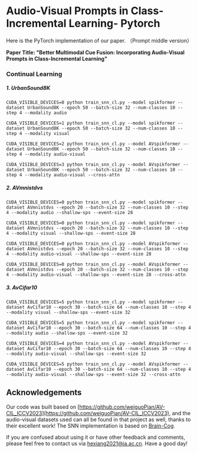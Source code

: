 # Audio-Visual Prompts in Class-Incremental Learning- Pytorch
Here is the PyTorch implementation of our paper. （Prompt middle version）

**Paper Title: "Better Multimodal Cue Fusion: Incorporating Audio-Visual Prompts in Class-Incremental Learning"**



### Continual Learning

##### 1. UrbanSound8K

```
CUDA_VISIBLE_DEVICES=0 python train_snn_cl.py --model spikformer --dataset UrbanSound8K --epoch 50 --batch-size 32 --num-classes 10 --step 4 --modality audio
```



```
CUDA_VISIBLE_DEVICES=1 python train_snn_cl.py --model spikformer --dataset UrbanSound8K --epoch 50 --batch-size 32 --num-classes 10 --step 4 --modality visual
```



```
CUDA_VISIBLE_DEVICES=2 python train_snn_cl.py --model AVspikformer --dataset UrbanSound8K --epoch 50 --batch-size 32 --num-classes 10 --step 4 --modality audio-visual
```



```
CUDA_VISIBLE_DEVICES=3 python train_snn_cl.py --model AVspikformer --dataset UrbanSound8K --epoch 50 --batch-size 32 --num-classes 10 --step 4 --modality audio-visual --cross-attn
```



##### 2. AVmnistdvs

```
CUDA_VISIBLE_DEVICES=0 python train_snn_cl.py --model spikformer --dataset AVmnistdvs --epoch 20 --batch-size 32 --num-classes 10 --step 4 --modality audio --shallow-sps --event-size 28
```



```\
CUDA_VISIBLE_DEVICES=0 python train_snn_cl.py --model spikformer --dataset AVmnistdvs --epoch 20 --batch-size 32 --num-classes 10 --step 4 --modality visual --shallow-sps --event-size 28
```



```
CUDA_VISIBLE_DEVICES=0 python train_snn_cl.py --model AVspikformer --dataset AVmnistdvs --epoch 20 --batch-size 32 --num-classes 10 --step 4 --modality audio-visual --shallow-sps --event-size 28
```



```
CUDA_VISIBLE_DEVICES=0 python train_snn_cl.py --model AVspikformer --dataset AVmnistdvs --epoch 20 --batch-size 32 --num-classes 10 --step 4 --modality audio-visual --shallow-sps --event-size 28 --cross-attn
```



##### 3. AvCifar10

```
CUDA_VISIBLE_DEVICES=5 python train_snn_cl.py --model spikformer --dataset AvCifar10 --epoch 30 --batch-size 64 --num-classes 10 --step 4 --modality visual --shallow-sps --event-size 32
```



```
CUDA_VISIBLE_DEVICES=5 python train_snn_cl.py --model spikformer --dataset AvCifar10 --epoch 30 --batch-size 64 --num-classes 10 --step 4 --modality audio --shallow-sps --event-size 32
```



```
CUDA_VISIBLE_DEVICES=4 python train_snn_cl.py --model AVspikformer --dataset AvCifar10 --epoch 30 --batch-size 64 --num-classes 10 --step 4 --modality audio-visual --shallow-sps --event-size 32
```



```
CUDA_VISIBLE_DEVICES=5 python train_snn_cl.py --model AVspikformer --dataset AvCifar10 --epoch 30 --batch-size 64 --num-classes 10 --step 4 --modality audio-visual --shallow-sps --event-size 32 --cross-attn
```






## Acknowledgements

Our code was built based on [https://github.com/weiguoPian/AV-CIL_ICCV2023](https://github.com/weiguoPian/AV-CIL_ICCV2023), and the audio-visual datasets used can all be found in that project as well, thanks to their excellent work!  The SNN implementation is based on [Brain-Cog](https://github.com/BrainCog-X/Brain-Cog).  

If you are confused about using it or have other feedback and comments, please feel free to contact us via hexiang2021@ia.ac.cn. Have a good day!